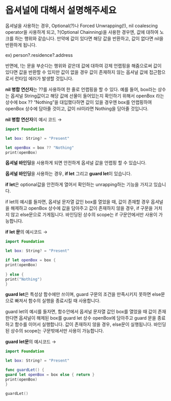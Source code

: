 옵셔널에 대해서 설명해주세요
===========

옵셔널을 사용하는 경우, Optional(?)나 Forced Unwrapping(!), nil coalescing operator을 사용하게 되고, ?(Optional Chainning)을 사용한 경우엔, 값에 대하여 노크를 하는 행위와 같습니다. 만약에 값이 있다면 해당 값을 반환하고, 값이 없다면 nil을 반환하게 됩니다. 

ex) person?.residence?.address

반면에, !는 문을 부순다는 행위와 같은데 값에 대하여 강제 언랩핑을 해줌으로써 값이 있다면 값을 반환할 수 있지만 값이 없을 경우 값이 존재하지 않는 옵셔널 값에 접근함으로서 런타임 에러가 발생할 것입니다. 

**nil 병합 연산자**는 ??를 사용하여 한 줄로 언랩핑을 할 수 있다. 예를 들어, box라는 상수는 옵셔널 String값이고 해당 값에 선물이 들어있는지 확인하기 위해서 openBox 라는 상수에 box ?? “Nothing”을 대입했다하면 값이 있을 경우엔 box를 언랩핑하여 openBox 상수에 담아줄 것이고, 값이 nil이라면 Nothing을 담아줄 것입니다.

**nil 병합 연산자**의 예시 코드 → 

```swift
import Foundation

let box: String? = "Present"

let openBox = box ?? "Nothing"
print(openBox)
```

**옵셔널 바인딩**을 사용하게 되면 안전하게 옵셔널 값을 언랩핑 할 수 있습니다.

**옵셔널 바인딩**을 사용하는 경우, **if let** 그리고 **guard let**이 있습니다.

**if let**은 optional값을 안전하게 열어서 확인하는 unrapping하는 기능을 가지고 있습니다. 

if let의 예시를 들자면, 옵셔널 문자열 값인 box를 열었을 때, 값이 존재할 경우 옵셔널을 해제하고 openBox 상수에 값을 담아주고 값이 존재하지 않을 경우, if 구문을 거치지 않고 else문으로 가게됩니다. 바인딩된 상수의 scope는 if 구문안에서만 사용이 가능합니다. 

**if let 문**의 예시코드 → 

```swift
import Foundation

let box: String? = "Present"

if let openBox = box {
print(openBox)
    
} else {
print("Nothing")
}
```

**guard let**은 특성상 함수에만 쓰이며, guard 구문의 조건을 만족시키지 못하면 else문으로 빠져서 함수의 실행을 종료시킬 때 사용합니다. 

guard let의 예시를 들자면, 함수안에서 옵셔널 문자열 값인 box를 열었을 때 값이 존재한다면 옵셔널이 해제된 box를 guard let 상수 openBox에 담아주고 guard 문을 종료하고 함수를 이어서 실행합니다. 값이 존재하지 않을 경우, else문이 실행됩니다. 바인딩된 상수의 scope는 구문밖에서만 사용이 가능합니다.

**guard let문**의 예시코드 → 

```swift
import Foundation

let box: String? = "Present"

func guardLet() {
guard let openBox = box else { return }
print(openBox)
}

guardLet()
```
